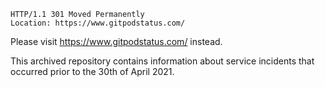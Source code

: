 ```
HTTP/1.1 301 Moved Permanently
Location: https://www.gitpodstatus.com/
```

Please visit https://www.gitpodstatus.com/ instead.

This archived repository contains information about service incidents that occurred prior to the 30th of April 2021.

 
